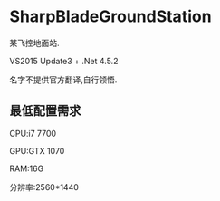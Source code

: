 # SharpBladeGroundStation

某飞控地面站.

VS2015 Update3 + .Net 4.5.2

名字不提供官方翻译,自行领悟.

## 最低配置需求
CPU:i7 7700

GPU:GTX 1070

RAM:16G

分辨率:2560*1440

